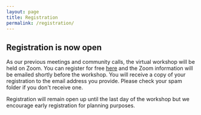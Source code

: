 ```yaml
---
layout: page
title: Registration
permalink: /registration/
---
```


## Registration is now open

As our previous meetings and community calls, the virtual workshop will be held on Zoom. You can register for free [here](https://forms.gle/P31PaQykLWqe1MKm8) and the Zoom information will be emailed shortly before the workshop. You will receive a copy of your registration to the email address you provide. Please check your spam folder if you don't receive one.

Registration will remain open up until the last day of the workshop but we encourage early registration for planning purposes.
